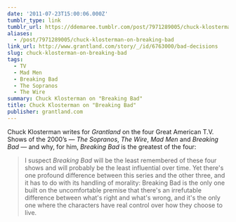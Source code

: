 ```yaml
---
date: '2011-07-23T15:00:06.000Z'
tumblr_type: link
tumblr_url: https://ddemaree.tumblr.com/post/7971289005/chuck-klosterman-on-breaking-bad
aliases:
  - /post/7971289005/chuck-klosterman-on-breaking-bad
link_url: http://www.grantland.com/story/_/id/6763000/bad-decisions
slug: chuck-klosterman-on-breaking-bad
tags:
  - TV
  - Mad Men
  - Breaking Bad
  - The Sopranos
  - The Wire
summary: Chuck Klosterman on "Breaking Bad"
title: Chuck Klosterman on "Breaking Bad"
publisher: grantland.com
---
```


Chuck Klosterman writes for _Grantland_ on the four Great American T.V. Shows of the 2000’s — _The Sopranos_, _The Wire_, _Mad Men_ and _Breaking Bad_ — and why, for him, _Breaking Bad_ is the greatest of the four:

> I suspect _Breaking Bad_ will be the least remembered of these four shows and will probably be the least influential over time. Yet there's one profound difference between this series and the other three, and it has to do with its handling of morality: Breaking Bad is the only one built on the uncomfortable premise that there's an irrefutable difference between what's right and what's wrong, and it's the only one where the characters have real control over how they choose to live.